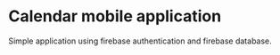 # Calendar mobile application 
Simple application using firebase authentication and firebase database.
